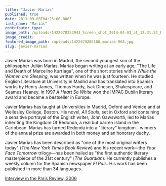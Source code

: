 ```yaml
---
title: "Javier Marías"
published: true
date: 2011-09-08T04:23:00.000Z
last_name: "Marías"
contributor_type:
image_path: /uploads/1422670252943_Screen_shot_2014-04-03_at_12.31.52_PM.png
image_credit:
featured_image_path: /uploads/1422670285186_marias-968.jpg
slug: javier-marias
---
```


Javier Marías was born in Madrid, the second youngest son of the philosopher Julián Marías. Marías began writing at an early age; "The Life and Death of Marcelino Iturriaga", one of the short stories within _While the Women are Sleeping_, was written when he was just fourteen. He studied English Literature at University in Madrid and has translated into Spanish works by Henry James, Thomas Hardy, Isak Dinesen, Shakespeare, and Seamus Heaney. In 1997 _A Heart So White_ won the IMPAC Dublin literary award and became a bestseller in Europe.

Javier Marias has taught at Universities in Madrid, Oxford and Venice and at Wellesley College, Boston. His novel, _All Souls_, set in Oxford and containing a sensitive portrayal of the English writer, John Gawsworth, led to Marias inheriting the Kingdom Of Redonda, a real but barren island in the Caribbean. Marias has turned Redonda into a "literary" kingdom––winners of the annual prize are awarded in both money and an honorary duchy. 

Javier Marias has been described as "one of the most original writers today" (_The New York Times Book Review_) and his recent work—the _Your Face Tomorrow_ trilogy—has been hailed as "the first authentic literary masterpiece of the 21st century" (_The Guardian_). He currently publishes a weekly column for the Spanish newspaper _El Pais_. His work has been published in more than 34 languages.

[Interview in the Paris Review, 2006](http://www.theparisreview.org/interviews/5680/the-art-of-fiction-no-190-javier-marias)

